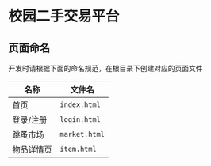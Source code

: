 # 校园二手交易平台

## 页面命名

开发时请根据下面的命名规范，在根目录下创建对应的页面文件

| 名称 | 文件名 |
|-|-|
|首页|`index.html`|
|登录/注册|`login.html`|
|跳蚤市场|`market.html`|
|物品详情页|`item.html`|

<!-- ## 文件路径

所有图片直接存放在`/image/`下，其他页面的图片请在`/image/`路径下创建与页面文件名同名的子文件夹。 -->
